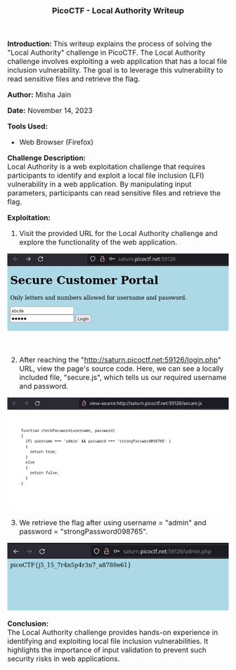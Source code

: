 <font size = '4'>
<p align = 'center'>
<b>
PicoCTF - Local Authority Writeup 
</b>
</p>
</font>

<br>
<font size = '3'>

<b>Introduction: </b>
This writeup explains the process of solving the "Local Authority" challenge in PicoCTF. The Local Authority challenge involves exploiting a web application that has a local file inclusion vulnerability. The goal is to leverage this vulnerability to read sensitive files and retrieve the flag.

<b>Author:</b> Misha Jain

<b>Date:</b> November 14, 2023

<b>Tools Used:</b><br>
- Web Browser (Firefox)

<b>Challenge Description:</b><br>
Local Authority is a web exploitation challenge that requires participants to identify and exploit a local file inclusion (LFI) vulnerability in a web application. By manipulating input parameters, participants can read sensitive files and retrieve the flag.

<b>Exploitation:</b><br>
1. Visit the provided URL for the Local Authority challenge and explore the functionality of the web application.<br>

<p align = 'center'>

![](<Pictures/Local Authority - Exploring_Domain.png>)

</p><br>

2. After reaching the "http://saturn.picoctf.net:59126/login.php" URL, view the page's source code. Here, we can see a locally included file, "secure.js", which tells us our required username and password.

<p align = 'center'>

![](<Pictures/Local Authority - SecureJS.png>)

</p>

3. We retrieve the flag after using username = "admin" and password = "strongPassword098765".

<p align = 'center'>

![](<Pictures/Local Authority - Flag.png>)

</p>

<b>Conclusion:</b><br>
The Local Authority challenge provides hands-on experience in identifying and exploiting local file inclusion vulnerabilities. It highlights the importance of input validation to prevent such security risks in web applications.

</font>